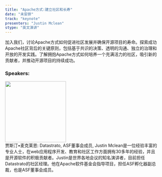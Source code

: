 ```yaml
---
title: "Apache方式:建立社区和长寿"
date: "未安排" 
track: "keynote"
presenters: "Justin Mclean"
stype: "英文演讲"
---
```

加入我们，讨论Apache方式如何促进社区发展并确保开源项目的寿命。探索成功Apache社区背后的关键原则，包括基于共识的决策、透明的沟通、独立的治理和开放的开发实践。了解拥抱Apache方式如何培养一个充满活力的社区，吸引新的贡献者，并推动开源项目的持续成功。
 ### Speakers: 
 <img src="https://img.bagevent.com/resource/20230626/1527002301016.jpg" width="200" /><br>贾斯汀•麦克莱恩: Datastrato, ASF董事会成员, Justin Mclean是一位经验丰富的专业人士，在web应用程序开发、教育和社区工作方面拥有30多年的经验，并且是开源软件的积极贡献者。Justin是世界各地会议的知名演讲者，目前担任Datastrato的社区经理。他在Apache软件基金会指导项目，担任ASF孵化器副总裁，也是ASF董事会成员。
 <br><br>